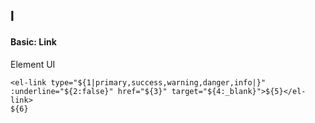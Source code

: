 ## l
#### Basic: Link
Element UI <el-button>
```
<el-link type="${1|primary,success,warning,danger,info|}" :underline="${2:false}" href="${3}" target="${4:_blank}">${5}</el-link>
${6}
```